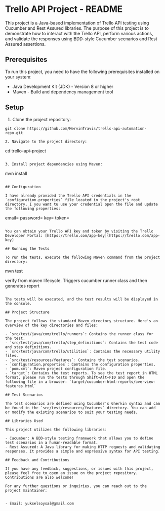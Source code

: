 # Trello API Project - README

This project is a Java-based implementation of Trello API testing using Cucumber and Rest Assured libraries. The purpose of this project is to demonstrate how to interact with the Trello API, perform various actions, and validate the responses using BDD-style Cucumber scenarios and Rest Assured assertions.

## Prerequisites

To run this project, you need to have the following prerequisites installed on your system:

- Java Development Kit (JDK) - Version 8 or higher
- Maven - Build and dependency management tool

## Setup

1. Clone the project repository:

```
git clone https://github.com/MervinTravis/trello-api-automation-repo.git

2. Navigate to the project directory:

```
cd trello-api-project
```

3. Install project dependencies using Maven:

```
mvn install
```

## Configuration

I have already provided the Trello API credentials in the `configuration.properties` file located in the project's root directory. I you want tu use your credential open the file and update the following properties:

```
email=<your-trello-account-email>
password=<your-trello-account-password>
key=<your-trello-api-key>
token=<your-trello-api-token>
```

You can obtain your Trello API key and token by visiting the Trello Developer Portal: [https://trello.com/app-key](https://trello.com/app-key)

## Running the Tests

To run the tests, execute the following Maven command from the project directory:

```
mvn test

verify  from maven lifecycle. Triggers cucumber runner class and then generates
report

```

The tests will be executed, and the test results will be displayed in the console.

## Project Structure

The project follows the standard Maven directory structure. Here's an overview of the key directories and files:

- `src/test/java/com/trello/runners`: Contains the runner class for the test.
- `src/test/java/com/trello/step_definitions`: Contains the test code and step definitions.
- `src/test/java/com/trello/utilities`: Contains the necessary utility files.
- `src/test/resources/features`: Contains the test scenarios.
- `configuration.properties`: Contains the configuration properties.
- `pom.xml`: Maven project configuration file.
- `target`: Contains the test reports. To see the test report in HTML format, please run the tests through Shift+Alt+F10 and open the following file in a browser: `target/cucumber-html-reports/overview-features.html`

## Test Scenarios

The test scenarios are defined using Cucumber's Gherkin syntax and can be found in the `src/test/resources/features` directory. You can add or modify the existing scenarios to suit your testing needs.

## Libraries Used

This project utilizes the following libraries:

- Cucumber: A BDD-style testing framework that allows you to define test scenarios in a human-readable format.
- Rest Assured: A Java library for making HTTP requests and validating responses. It provides a simple and expressive syntax for API testing.

## Feedback and Contributions

If you have any feedback, suggestions, or issues with this project, please feel free to open an issue on the project repository. Contributions are also welcome!

For any further questions or inquiries, you can reach out to the project maintainer:


- Email: yukselsoysal@gmail.com